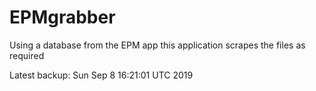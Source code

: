 # EPMgrabber
Using a database from the EPM app this application scrapes the files as required


Latest backup: Sun Sep 8 16:21:01 UTC 2019
